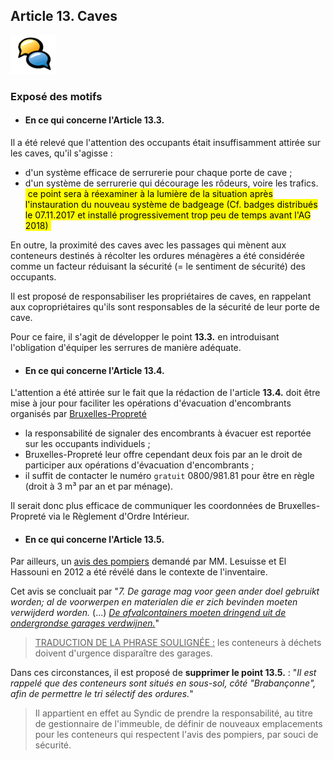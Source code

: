 ## Article 13. Caves

![](icon_feedback.png "Vivre ensemble")

### Exposé des motifs

* #### En ce qui concerne l'Article 13.3.

Il a été relevé que l'attention des occupants était insuffisamment attirée sur les caves, qu'il s'agisse :
* d'un système efficace de serrurerie pour chaque porte de cave ;
* d'un système de serrurerie qui décourage les rôdeurs, voire les trafics. <mark>&nbsp;ce point sera à réexaminer à la lumière de la situation après l'instauration du nouveau système de badgeage (Cf. badges distribués le 07.11.2017 et installé progressivement trop peu de temps avant l'AG 2018)&nbsp;</mark>

En outre, la proximité des caves avec les passages qui mènent aux conteneurs destinés à récolter les ordures ménagères a été considérée comme un facteur réduisant la sécurité (= le sentiment de sécurité) des occupants.

Il est proposé de responsabiliser les propriétaires de caves, en rappelant aux copropriétaires qu'ils sont responsables de la sécurité de leur porte de cave.

Pour ce faire, il s'agit de développer le point **13.3.** en introduisant l'obligation d'équiper les serrures de manière adéquate.

* #### En ce qui concerne l'Article 13.4.

L'attention a été attirée sur le fait que la rédaction de l'article **13.4.** doit être mise à jour pour faciliter les opérations d'évacuation d'encombrants organisés par [Bruxelles-Propreté](https://www.arp-gan.be/fr/tri/7-encombrants-mnagers.html)

* la responsabilité de signaler des encombrants à évacuer est reportée sur les occupants individuels ;  
* Bruxelles-Propreté leur offre cependant deux fois par an le droit de participer aux opérations d'évacuation d'encombrants ;  
* il suffit de contacter le numéro `gratuit` 0800/981.81 pour être en règle (droit à 3 m&sup3; par an et par ménage).

Il serait donc plus efficace de communiquer les coordonnées de Bruxelles-Propreté via le Règlement d'Ordre Intérieur.

* #### En ce qui concerne l'Article 13.5.

Par ailleurs, un [avis des pompiers](Advies_Brandweer_20120725.pdf) demandé par MM. Lesuisse et El Hassouni en 2012 a été révélé dans le contexte de l'inventaire.

Cet avis se concluait par "*7. De garage mag voor geen ander doel gebruikt worden; al de voorwerpen en materialen die er zich bevinden moeten verwijderd worden.* (...) *<u>De afvalcontainers moeten dringend uit de ondergrondse garages verdwijnen.</u>*"  
> <u>TRADUCTION DE LA PHRASE SOULIGN&Eacute;E :</u> les conteneurs à déchets doivent d'urgence disparaître des garages.

Dans ces circonstances, il est proposé de **supprimer le point 13.5.** : "*Il est rappelé que des conteneurs sont situés en sous-sol, côté "Brabançonne", afin de permettre le tri sélectif des ordures.*"

> Il appartient en effet au Syndic de prendre la responsabilité, au titre de gestionnaire de l'immeuble, de définir de nouveaux emplacements pour les conteneurs qui respectent l'avis des pompiers, par souci de sécurité.


